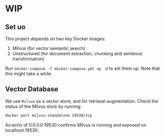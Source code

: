 # WIP


## Set uo
This project depends on two key Docker images: 
1. Milvus (for vector semantic search)
2. Unstructured (for document extraction, chunking and sentence transformation)

Run `docker-compose -f docker-compose.yml up -d` to set them up. Note that this might take a while.
## Vector Database

We use `Milvus` as a vector store, and for retrieval augmentation.
Check the status of the Milvus store by running:
```bash
docker port milvus-standalone 19530/tcp
````
An echo of 0.0.0.0:19530 confirms Milvus is running and exposed on localhost:19530.